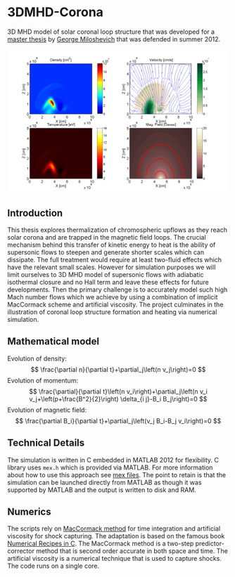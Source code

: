 # 3DMHD-Corona
3D MHD model of solar coronal loop structure that was developed for a [master thesis](docs/thesis.pdf) by [George Miloshevich](https://georgemilosh.github.io) that was defended in summer 2012.

![Upflow trapped in magnetic arcade](/docs/out.gif)

## Introduction
This thesis explores thermalization of chromospheric upflows as they reach solar corona and are trapped in the magnetic field loops. The crucial mechanism behind this transfer of kinetic energy to heat is the ability of supersonic flows to steepen and generate shorter scales which can dissipate. The full treatment would require at least two-fluid effects which have the relevant small scales. However for simulation purposes we will limit ourselves to 3D MHD model of supersonic flows with adiabatic isothermal closure and no Hall term and leave these effects for future developments. Then the primary challenge is to accurately model such high Mach number flows which we achieve by using a combination of implicit MacCormack scheme and artificial viscosity. The project culminates in the illustration of coronal loop structure formation and heating via numerical simulation. 

## Mathematical model
Evolution of density:
$$
    \frac{\partial n}{\partial t}+\partial_j\left(n v_j\right)=0
$$
Evolution of momentum:
$$
    \frac{\partial}{\partial t}\left(n v_i\right)+\partial_j\left(n v_i v_j+\left(p+\frac{B^2}{2}\right) \delta_{i j}-B_i B_j\right)=0
$$
Evolution of magnetic field:
$$
    \frac{\partial B_i}{\partial t}+\partial_j\left(v_j B_i-B_j v_i\right)=0
$$




## Technical Details

The simulation is written in C embedded in MATLAB 2012 for flexibility. C library uses `mex.h` which is provided via MATLAB. For more information about how to use this approach see [mex files](https://www.mathworks.com/help/matlab/call-mex-file-functions.html). The point to retain is that the simulation can be launched directly from MATLAB as though it was supported by MATLAB and the output is written to disk and RAM. 

## Numerics

The scripts rely on [ MacCormack method](https://arc.aiaa.org/doi/abs/10.2514/6.1975-1) for time integration and artificial viscosity for shock capturing. The adaptation is based on the famous book [Numerical Recipes in C](https://dl.acm.org/doi/10.5555/148286). The MacCormack method is a two-step predictor-corrector method that is second order accurate in both space and time. The artificial viscosity is a numerical technique that is used to capture shocks. The code runs on a single core. 